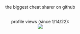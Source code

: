 
<p align="center">the biggest cheat sharer on github</p>

<p align="center">
    <br>profile views (since 1/14/22): <br>
    <img src="https://profile-counter.glitch.me/xsoma/count.svg" />
</p>
